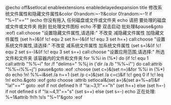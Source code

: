 @echo off&setlocal enableextensions enabledelayedexpansion
title 修改系统文件属性和隐藏文件属性&color 0!random:~-1!&color 0!random:~-1!
if "%~1"=="" (echo 你没有拖入 任何磁盘或文件或文件夹
echo 请把 要处理的磁盘或文件或文件夹 拖到 批处理文件图标
echo 不要 双击启动 批处理&pause&goto :eof)
call:choose "设置隐藏文件属性,请选择:" 不改变 减隐藏文件属性 加隐藏文件属性
(set h=)&(if !c! equ 2 set h=-)&(if !c! equ 3 set h=+)
call:choose "设置系统文件属性,请选择:" 不改变 减系统文件属性 加系统文件属性
(set s=)&(if !c! equ 2 set s=-)&(if !c! equ 3 set s=+)
call:choose "设置应用范围,请选择:" 所选文件和文件夹 该容器内的文件和文件夹
for %%i in (%*) do (if !c! equ 1 call:attrib "%%~i"
for /f "delims=" %%j in ('dir /a /b "%%~i"') do call:attrib "%%~i\%%~j")
pause&goto :eof
:choose
(set c=)&(set n=)&for %%i in (%*) do echo !n! %%~i&set /a n+=1
(set /p c=)&(set /a c=c)&if !c! geq 0 if !c! leq !n! echo.&goto :eof
goto choose
:attrib
setlocal&(set a=)&(set a=%~a1)&if "!a!"=="" goto :eof
if not defined h if "!a:~3,1!"=="h" (set h=+) else (set h=-)
if not defined s if "!a:~4,1!"=="s" (set s=+) else (set s=-)
echo 正在处理: %~1&attrib !h!h !s!s "%~1"&goto :eof
